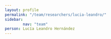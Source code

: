 ```yaml
---
layout: profile
permalink: "/team/researchers/lucia-leandro/"
sidebar:
        nav: "team"
person: Lucía Leandro Hernández
---
```

